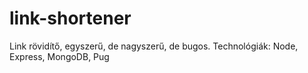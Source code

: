# link-shortener
Link rövidítő, egyszerű, de nagyszerű, de bugos.
Technológiák: Node, Express, MongoDB, Pug
